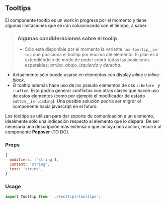 ## Tooltips

El componente tooltip es un work in progress por el momento y tiene algunas limitaciones que se irán solucionando con el tiempo, a saber:
> ### Algunas condideraciones sobre el toolip ###
> * Sólo está disponible por el momento la variante `has-tooltip__on-top` que posiciona el tooltip por encima del elemento. El plan es ir extendiéndolo de modo de poder cubrir todas las posiciones esperables: *arriba*, *abajo*, *izquierda* y *derecha*.
* Actualmente sólo puede usarse en elementos con display *inline* e *inline-block*.
* El tooltip además hace uso de los pseudo elementos de css `::before ` y `::after`. Esto podría generar conflictos con otras clases que hacen uso de estos elementos (como por ejemplo el modificador de estado `button__is-loading`). Una posible solución podría ser migrar el componente hacia javascript en el futuro.

Los tooltips se utilizan para dar soporte de comunicación a un elemento, idealmente sólo una indicación respecto al elemento que lo dispara. De ser necesaria una descripción más extensa o que incluya una acción, recurrir al componente **Popover** (TO DO).

### Props

```javascript
{
  modifiers: ['string'],
  content: 'string',
  text: 'string',
}
```

### Usage

```javascript
import Tooltip from '../tooltips/tooltips';
```
